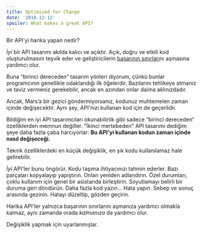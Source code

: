 ```yaml
---
title: Optimized for Change
date: '2018-12-12'
spoiler: What makes a great API?
---
```


Bir API'yi harika yapan nedir?

*İyi* bir API tasarımı akılda kalıcı ve açıktır. Açık, doğru ve etkili kod oluşturulmasını teşvik eder ve geliştiricilerin [başarının sınırları](https://blog.codinghorror.com/falling-into-the-pit-of-success/)nı aşmasına yardımcı olur.

Buna “birinci dereceden“ tasarım yönleri diyorum, çünkü bunlar programcının genellikle odaklandığı ilk öğelerdir. Bazılarını tehlikeye atmanız ve taviz vermeniz gerekebilir, ancak en azından onlar daima aklınızdadır.

Ancak, Mars’a bir gezici göndermiyorsanız, kodunuz muhtemelen zaman içinde değişecektir. Aynı şey, API'nızı kullanan kod için de geçerlidir.

Bildiğim en iyi API tasarımcıları okunabilirlik gibi sadece “birinci dereceden“ özelliklerden memnun değiller. "İkinci mertebeden" API tasarımı dediğim şeye daha fazla çaba harcıyorlar: **Bu API'yi kullanan kodun zaman içinde nasıl değişeceği.**

Teknik özelliklerdeki en küçük değişiklik, en şık kodu kullanılamaz hale getirebilir.

*İyi* API'ler bunu öngörür. Kodu taşıma ihtiyacınızı tahmin ederler. Bazı parçaları kopyalayıp yapıştırın. Onları yeniden adlandırın. Özel durumları, çoklu kullanım için genel bir asistanda birleştirin. 
Soyutlamayı belirli bir duruma geri döndürün. Daha fazla kod yazın... Hata yapın. Sebep ve sonuç arasında gezinin. Hatayı düzeltip, gözden geçirin.

Harika API'ler yalnızca başarının sınırlarını aşmanıza yardımcı olmakla kalmaz, aynı zamanda orada *kalmanıza* da yardımcı olur.

Değişiklik yapmak için uyarlanmışlar.
